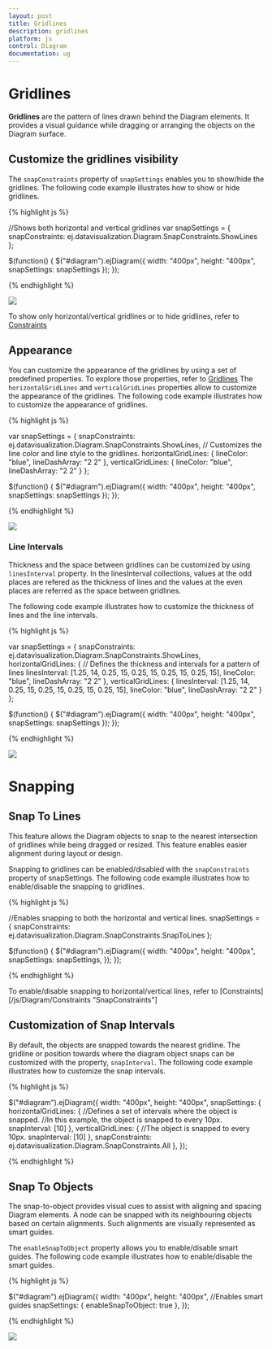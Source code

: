 ```yaml
---
layout: post
title: Gridlines
description: gridlines
platform: js
control: Diagram
documentation: ug
---
```


# Gridlines

**Gridlines** are the pattern of lines drawn behind the Diagram elements. It provides a visual guidance while dragging or arranging the objects on the Diagram surface.

## Customize the gridlines visibility

The `snapConstraints` property of `snapSettings` enables you to show/hide the gridlines. The following code example illustrates how to show or hide gridlines.

{% highlight js %}

//Shows both horizontal and vertical gridlines
var snapSettings = {
    snapConstraints: ej.datavisualization.Diagram.SnapConstraints.ShowLines
};

$(function() {
    $("#diagram").ejDiagram({
        width: "400px",
        height: "400px",
        snapSettings: snapSettings
    });
});

{% endhighlight %}

![](/js/Diagram/Gridlines_images/Gridlines_img1.png)

To show only horizontal/vertical gridlines or to hide gridlines, refer to [Constraints](/js/Diagram/Constraints "snapConstraints")

## Appearance

You can customize the appearance of the gridlines by using a set of predefined properties. To explore those properties,  refer to [Gridlines](/js/api/diagram "snapSettings:horizontalGridLines")
The `horizontalGridLines` and `verticalGridLines` properties allow to customize the appearance of the gridlines. The following code example illustrates how to customize the appearance of gridlines.

{% highlight js %}

var snapSettings = {
    snapConstraints: ej.datavisualization.Diagram.SnapConstraints.ShowLines,
    // Customizes the line color and line style to the gridlines.
    horizontalGridLines: {
        lineColor: "blue",
        lineDashArray: "2  2"
    },
    verticalGridLines: {
        lineColor: "blue",
        lineDashArray: "2  2"
    }
};

$(function() {
    $("#diagram").ejDiagram({
        width: "400px",
        height: "400px",
        snapSettings: snapSettings
    });
});

{% endhighlight %}

![](/js/Diagram/Gridlines_images/Gridlines_img4.png)

### Line Intervals

Thickness and the space between gridlines can be customized by using `linesInterval` property. In the linesInterval collections, values at the odd places are refered as the thickness of lines and the values at the even places are referred as the space between gridlines.

The following code example illustrates how to customize the thickness of lines and the line intervals.

{% highlight js %}

var snapSettings = {
    snapConstraints: ej.datavisualization.Diagram.SnapConstraints.ShowLines,
    horizontalGridLines: {
        // Defines the thickness and intervals for a pattern of lines
        linesInterval: [1.25, 14, 0.25, 15, 0.25, 15, 0.25, 15, 0.25, 15],
        lineColor: "blue",
        lineDashArray: "2  2"
    },
    verticalGridLines: {
        linesInterval: [1.25, 14, 0.25, 15, 0.25, 15, 0.25, 15, 0.25, 15],
        lineColor: "blue",
        lineDashArray: "2  2"
    }
};

$(function() {
    $("#diagram").ejDiagram({
        width: "400px",
        height: "400px",
        snapSettings: snapSettings
    });
});

{% endhighlight %}

![](/js/Diagram/Gridlines_images/Gridlines_img2.png)

# Snapping

## Snap To Lines

This feature allows the Diagram objects to snap to the nearest intersection of gridlines while being dragged or resized. This feature enables easier alignment during layout or design.

Snapping to gridlines can be enabled/disabled with the `snapConstraints` property of snapSettings. The following code example illustrates how to enable/disable the snapping to gridlines.

{% highlight js %}

//Enables snapping to both the horizontal and vertical lines.
snapSettings = {
    snapConstraints: ej.datavisualization.Diagram.SnapConstraints.SnapToLines
};

$(function() {
    $("#diagram").ejDiagram({
        width: "400px",
        height: "400px",
        snapSettings: snapSettings,
    });
});

{% endhighlight %}

To enable/disable snapping to horizontal/vertical lines, refer to [Constraints] [/js/Diagram/Constraints "SnapConstraints"]

## Customization of Snap Intervals    

By default, the objects are snapped towards the nearest gridline. The gridline or position towards where the diagram object snaps can be customized with the property, `snapInterval`. The following code example illustrates how to customize the snap intervals.

{% highlight js %}

$("#diagram").ejDiagram({
    width: "400px",
    height: "400px",
    snapSettings: {
        horizontalGridLines: {
            //Defines a set of intervals where the object is snapped. 
            //In this example, the object is snapped to every 10px.
            snapInterval: [10]
        },
        verticalGridLines: {
            //The object is snapped to every 10px.
            snapInterval: [10]
        },
        snapConstraints: ej.datavisualization.Diagram.SnapConstraints.All
    },
});

{% endhighlight %}

## Snap To Objects

The snap-to-object provides visual cues to assist with aligning and spacing Diagram elements. A node can be snapped with its neighbouring objects based on certain alignments. Such alignments are visually represented as smart guides. 

The `enableSnapToObject` property allows you to enable/disable smart guides. The following code example illustrates how to enable/disable the smart guides.

{% highlight js %}

$("#diagram").ejDiagram({
    width: "400px",
    height: "400px",
    //Enables smart guides
    snapSettings: {
        enableSnapToObject: true
    },
});

{% endhighlight %}

![](/js/Diagram/Gridlines_images/Gridlines_img4.png)

